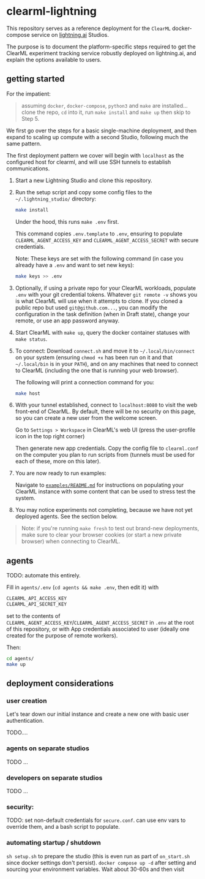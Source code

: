 # clearml-lightning

This repository serves as a reference deployment for the `ClearML` docker-compose service on [lightning.ai](https://lightning.ai) Studios.

The purpose is to document the platform-specific steps required to get the ClearML experiment tracking service robustly deployed on lightning.ai, and explain the options available to users.

## getting started

For the impatient:
> assuming `docker`, `docker-compose`, `python3` and `make` are installed... clone the repo, `cd` into it, run `make install` and `make up` then skip to Step 5.

We first go over the steps for a basic single-machine deployment, and then expand to scaling up compute with a second Studio, following much the same pattern.

The first deployment pattern we cover will begin with `localhost` as the configured host for clearml, and will use SSH tunnels to establish communications.

1. Start a new Lightning Studio and clone this repository.
2. Run the setup script and copy some config files to the `~/.lightning_studio/` directory:

    ```bash
    make install
    ```

    Under the hood, this runs `make .env` first.
    
    This command copies `.env.template` to `.env`, ensuring to populate `CLEARML_AGENT_ACCESS_KEY` and `CLEARML_AGENT_ACCESS_SECRET` with secure credentials.

    Note: These keys are set with the following command (in case you already have a `.env` and want to set new keys):
    ```bash
    make keys >> .env
    ```

3. Optionally, if using a private repo for your ClearML workloads, populate `.env` with your git credential tokens. Whatever `git remote -v` shows you is what ClearML will use when it attempts to clone. If you cloned a public repo but used `git@github.com...`, you can modify the configuration in the task definition (when in Draft state), change your remote, or use an app password anyway.

4. Start ClearML with `make up`, query the docker container statuses with `make status`.

5. To connect: Download `connect.sh` and move it to `~/.local/bin/connect` on your system (ensuring `chmod +x` has been run on it and that `~/.local/bin` is in your `PATH`), and on any machines that need to connect to ClearML (including the one that is running your web browser).

    The following will print a connection command for you:
    ```bash
    make host
    ```

6. With your tunnel established, connect to `localhost:8080` to visit the web front-end of ClearML. By default, there will be no security on this page, so you can create a new user from the welcome screen.
    
    Go to `Settings > Workspace` in ClearML's web UI (press the user-profile icon in the top right corner)

    Then generate new app credentials. Copy the config file to `clearml.conf` on the computer you plan to run scripts from (tunnels must be used for each of these, more on this later).

7. You are now ready to run examples: 

    Navigate to [`examples/README.md`](examples/README.md) for instructions on populating your ClearML instance with some content that can be used to stress test the system.

8. You may notice experiments not completing, because we have not yet deployed agents. See the section below.


> Note: if you're running `make fresh` to test out brand-new deployments, make sure to clear your browser cookies (or start a new private browser) when connecting to ClearML.

## agents
TODO: automate this entirely.

Fill in `agents/.env` (`cd agents && make .env`, then edit it) with 
```bash
CLEARML_API_ACCESS_KEY
CLEARML_API_SECRET_KEY
```
set to the contents of `CLEARML_AGENT_ACCESS_KEY`/`CLEARML_AGENT_ACCESS_SECRET` in `.env` at the root of this repository, or with App credentials associated to user (ideally one created for the purpose of remote workers).

Then:
```bash
cd agents/
make up
```

## deployment considerations

### user creation
Let's tear down our initial instance and create a new one with basic user authentication.

TODO....


### agents on separate studios
TODO ...

### developers on separate studios
TODO ...

### security:
TODO: set non-default credentials for `secure.conf`. can use env vars to override them, and a bash script to populate.


### automating startup / shutdown
`sh setup.sh` to prepare the studio (this is even run as part of `on_start.sh` since docker settings don't persist).
`docker compose up -d` after setting and sourcing your environment variables. Wait about 30-60s and then visit
